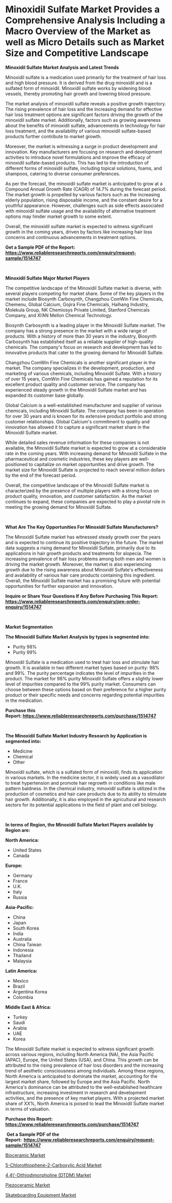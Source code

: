 <p><h1>Minoxidil Sulfate Market Provides a Comprehensive Analysis Including a Macro Overview of the Market as well as Micro Details such as Market Size and Competitive Landscape</h1></p><p><strong>Minoxidil Sulfate Market Analysis and Latest Trends</strong></p>
<p><p>Minoxidil sulfate is a medication used primarily for the treatment of hair loss and high blood pressure. It is derived from the drug minoxidil and is a sulfated form of minoxidil. Minoxidil sulfate works by widening blood vessels, thereby promoting hair growth and lowering blood pressure.</p><p>The market analysis of minoxidil sulfate reveals a positive growth trajectory. The rising prevalence of hair loss and the increasing demand for effective hair loss treatment options are significant factors driving the growth of the minoxidil sulfate market. Additionally, factors such as growing awareness about the benefits of minoxidil sulfate, advancements in technology for hair loss treatment, and the availability of various minoxidil sulfate-based products further contribute to market growth.</p><p>Moreover, the market is witnessing a surge in product development and innovation. Key manufacturers are focusing on research and development activities to introduce novel formulations and improve the efficacy of minoxidil sulfate-based products. This has led to the introduction of different forms of minoxidil sulfate, including topical solutions, foams, and shampoos, catering to diverse consumer preferences.</p><p>As per the forecast, the minoxidil sulfate market is anticipated to grow at a Compound Annual Growth Rate (CAGR) of 14.7% during the forecast period. The market growth is propelled by various factors such as the increasing elderly population, rising disposable income, and the constant desire for a youthful appearance. However, challenges such as side effects associated with minoxidil sulfate usage and the availability of alternative treatment options may hinder market growth to some extent.</p><p>Overall, the minoxidil sulfate market is expected to witness significant growth in the coming years, driven by factors like increasing hair loss concerns and continuous advancements in treatment options.</p></p>
<p><strong>Get a Sample PDF of the Report:&nbsp; <a href="https://www.reliableresearchreports.com/enquiry/request-sample/1514747">https://www.reliableresearchreports.com/enquiry/request-sample/1514747</a></strong></p>
<p>&nbsp;</p>
<p><strong>Minoxidil Sulfate Major Market Players</strong></p>
<p><p>The competitive landscape of the Minoxidil Sulfate market is diverse, with several players competing for market share. Some of the key players in the market include Biosynth Carbosynth, Changzhou ComWin Fine Chemicals, Chemenu, Global Calcium, Gojira Fine Chemicals, Haihang Industry, Molekula Group, NK Chemiosys Private Limited, Stanford Chemicals Company, and XI’AN Mellon Chemical Technology.</p><p>Biosynth Carbosynth is a leading player in the Minoxidil Sulfate market. The company has a strong presence in the market with a wide range of products. With a history of more than 30 years in the industry, Biosynth Carbosynth has established itself as a reliable supplier of high-quality chemicals. The company's focus on research and development has led to innovative products that cater to the growing demand for Minoxidil Sulfate.</p><p>Changzhou ComWin Fine Chemicals is another significant player in the market. The company specializes in the development, production, and marketing of various chemicals, including Minoxidil Sulfate. With a history of over 15 years, ComWin Fine Chemicals has gained a reputation for its excellent product quality and customer service. The company has experienced steady growth in the Minoxidil Sulfate market and has expanded its customer base globally.</p><p>Global Calcium is a well-established manufacturer and supplier of various chemicals, including Minoxidil Sulfate. The company has been in operation for over 30 years and is known for its extensive product portfolio and strong customer relationships. Global Calcium's commitment to quality and innovation has allowed it to capture a significant market share in the Minoxidil Sulfate market.</p><p>While detailed sales revenue information for these companies is not available, the Minoxidil Sulfate market is expected to grow at a considerable rate in the coming years. With increasing demand for Minoxidil Sulfate in the pharmaceutical and cosmetic industries, these key players are well-positioned to capitalize on market opportunities and drive growth. The market size for Minoxidil Sulfate is projected to reach several million dollars by the end of the forecast period.</p><p>Overall, the competitive landscape of the Minoxidil Sulfate market is characterized by the presence of multiple players with a strong focus on product quality, innovation, and customer satisfaction. As the market continues to expand, these companies are expected to play a pivotal role in meeting the growing demand for Minoxidil Sulfate.</p></p>
<p>&nbsp;</p>
<p><strong>What Are The Key Opportunities For Minoxidil Sulfate Manufacturers?</strong></p>
<p><p>The Minoxidil Sulfate market has witnessed steady growth over the years and is expected to continue its positive trajectory in the future. The market data suggests a rising demand for Minoxidil Sulfate, primarily due to its applications in hair growth products and treatments for alopecia. The increasing prevalence of hair loss problems among both men and women is driving the market growth. Moreover, the market is also experiencing growth due to the rising awareness about Minoxidil Sulfate's effectiveness and availability of various hair care products containing this ingredient. Overall, the Minoxidil Sulfate market has a promising future with potential opportunities for further expansion and innovation.</p></p>
<p><strong>Inquire or Share Your Questions If Any Before Purchasing This Report: <a href="https://www.reliableresearchreports.com/enquiry/pre-order-enquiry/1514747">https://www.reliableresearchreports.com/enquiry/pre-order-enquiry/1514747</a></strong></p>
<p>&nbsp;</p>
<p><strong>Market Segmentation</strong></p>
<p><strong>The Minoxidil Sulfate Market Analysis by types is segmented into:</strong></p>
<p><ul><li>Purity 98%</li><li>Purity 99%</li></ul></p>
<p><p>Minoxidil Sulfate is a medication used to treat hair loss and stimulate hair growth. It is available in two different market types based on purity: 98% and 99%. The purity percentage indicates the level of impurities in the product. The market for 98% purity Minoxidil Sulfate offers a slightly lower level of impurities compared to the 99% purity market. Consumers can choose between these options based on their preference for a higher purity product or their specific needs and concerns regarding potential impurities in the medication.</p></p>
<p><strong>Purchase this Report:&nbsp;<a href="https://www.reliableresearchreports.com/purchase/1514747">https://www.reliableresearchreports.com/purchase/1514747</a></strong></p>
<p>&nbsp;</p>
<p><strong>The Minoxidil Sulfate Market Industry Research by Application is segmented into:</strong></p>
<p><ul><li>Medicine</li><li>Chemical</li><li>Other</li></ul></p>
<p><p>Minoxidil sulfate, which is a sulfated form of minoxidil, finds its application in various markets. In the medicine sector, it is widely used as a vasodilator to treat hypertension and promote hair regrowth in conditions like male pattern baldness. In the chemical industry, minoxidil sulfate is utilized in the production of cosmetics and hair care products due to its ability to stimulate hair growth. Additionally, it is also employed in the agricultural and research sectors for its potential applications in the field of plant and cell biology.</p></p>
<p>&nbsp;</p>
<p><strong>In terms of Region, the Minoxidil Sulfate Market Players available by Region are:</strong></p>
<p>
    <p> <strong> North America: </strong>
        <ul>
            <li>United States</li>
            <li>Canada</li>
        </ul>
        </p> 
    <p> <strong> Europe: </strong>
        <ul>
            <li>Germany</li>
            <li>France</li>
            <li>U.K.</li>
            <li>Italy</li>
            <li>Russia</li>
        </ul>
        </p> 
    <p> <strong> Asia-Pacific: </strong>
        <ul>
            <li>China</li>
            <li>Japan</li>
            <li>South Korea</li>
            <li>India</li>
            <li>Australia</li>
            <li>China Taiwan</li>
            <li>Indonesia</li>
            <li>Thailand</li>
            <li>Malaysia</li>
        </ul>
        </p> 
    <p> <strong> Latin America: </strong>
        <ul>
            <li>Mexico</li>
            <li>Brazil</li>
            <li>Argentina Korea</li>
            <li>Colombia</li>
        </ul>
        </p> 
    <p> <strong> Middle East & Africa: </strong>
        <ul>
            <li>Turkey</li>
            <li>Saudi</li>
            <li>Arabia</li>
            <li>UAE</li>
            <li>Korea</li>
        </ul>
    </p>
    </p>
<p><p>The Minoxidil Sulfate market is expected to witness significant growth across various regions, including North America (NA), the Asia Pacific (APAC), Europe, the United States (USA), and China. This growth can be attributed to the rising prevalence of hair loss disorders and the increasing trend of aesthetic consciousness among individuals. Among these regions, North America is anticipated to dominate the market, accounting for the largest market share, followed by Europe and the Asia Pacific. North America's dominance can be attributed to the well-established healthcare infrastructure, increasing investment in research and development activities, and the presence of key market players. With a projected market share of XX%, North America is poised to lead the Minoxidil Sulfate market in terms of valuation.</p></p>
<p><strong>Purchase this Report: <a href="https://www.reliableresearchreports.com/purchase/1514747">https://www.reliableresearchreports.com/purchase/1514747</a></strong></p>
<p>&nbsp;<strong>Get a Sample PDF of the Report:&nbsp;&nbsp;<a href="https://www.reliableresearchreports.com/enquiry/request-sample/1514747">https://www.reliableresearchreports.com/enquiry/request-sample/1514747</a></strong></p>
<p><strong></strong></p>
<p><p><a href="https://medium.com/@sk99912151/bioceramic-market-insights-into-market-cagr-market-trends-and-growth-strategies-51134e5a6258">Bioceramic Market</a></p><p><a href="https://github.com/amae102299/Market-Research-Report-List-1/blob/main/5-chlorothiophene-2-carboxylic-acid-market.md">5-Chlorothiophene-2-Carboxylic Acid Market</a></p><p><a href="https://github.com/sndrkn/Market-Research-Report-List-1/blob/main/44-dithiodimorpholine-dtdm-market.md">4,4\'-Dithiodimorpholine (DTDM) Market</a></p><p><a href="https://medium.com/@ssantosh15121999/piezoceramic-market-analysis-its-cagr-market-segmentation-and-global-industry-overview-f9a153584ed8">Piezoceramic Market</a></p><p><a href="https://www.linkedin.com/pulse/skateboarding-equipment-market-challenges-opportunities-growth-09dzc/">Skateboarding Equipment Market</a></p></p>